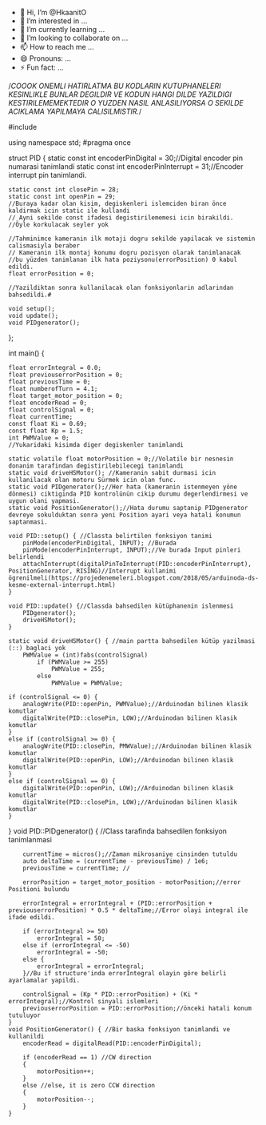 - 👋 Hi, I’m @HkaanitO
- 👀 I’m interested in ...
- 🌱 I’m currently learning ...
- 💞️ I’m looking to collaborate on ...
- 📫 How to reach me ...
- 😄 Pronouns: ...
- ⚡ Fun fact: ...

<!---
HkaanitO/HkaanitO is a ✨ special ✨ repository because its `README.md` (this file) appears on your GitHub profile.
You can click the Preview link to take a look at your changes.
--->

/*COOOK ONEMLI HATIRLATMA BU KODLARIN KUTUPHANELERI
KESINLIKLE BUNLAR DEGILDIR VE KODUN HANGI DILDE YAZILDIGI
KESTIRILEMEMEKTEDIR O YUZDEN NASIL ANLASILIYORSA
O SEKILDE ACIKLAMA YAPILMAYA CALISILMISTIR.*/



#include <iostream>

using namespace std;
#pragma once

struct PID {
	static const int encoderPinDigital = 30;//Digital encoder pin numarasi tanimlandi
	static const int encoderPinInterrupt = 31;//Encoder interrupt pin tanimlandi.

	static const int closePin = 28;
	static const int openPin = 29;
	//Buraya kadar olan kisim, degiskenleri islemciden biran önce kaldirmak icin static ile kullandi
	// Ayni sekilde const ifadesi degistirilememesi icin birakildi.
	//Öyle korkulacak seyler yok

	//Tahminimce kameranin ilk motaji dogru sekilde yapilacak ve sistemin calismasiyla beraber 
	// Kameranin ilk montaj konumu dogru pozisyon olarak tanimlanacak
	//bu yüzden tanimlanan ilk hata poziysonu(errorPosition) 0 kabul edildi.
	float errorPosition = 0;

	//Yazildiktan sonra kullanilacak olan fonksiyonlarin adlarindan bahsedildi.#

	void setup();
	void update();
	void PIDgenerator();

};

int main() {

	float errorIntegral = 0.0;
	float previouserrorPosition = 0;
	float previousTime = 0;
	float numberofTurn = 4.1;
	float target_motor_position = 0;
	float encoderRead = 0;
	float controlSignal = 0;
	float currentTime;
	const float Ki = 0.69;
	const float Kp = 1.5;
	int PWMValue = 0;
	//Yukaridaki kisimda diger degiskenler tanimlandi

	static volatile float motorPosition = 0;//Volatile bir nesnesin donanim tarafindan degistirilebilecegi tanimlandi
	static void driveHSMotor(); //Kameranin sabit durmasi icin kullanilacak olan motoru Sürmek icin olan func.
	static void PIDgenerator();//Her hata (kameranin istenmeyen yöne dönmesi) ciktiginda PID kontrolünün cikip durumu degerlendirmesi ve uygun olani yapmasi.
	static void PositionGenerator();//Hata durumu saptanip PIDgenerator devreye sokulduktan sonra yeni Position ayari veya hatali konumun saptanmasi.

	void PID::setup() { //Classta belirtilen fonksiyon tanimi
		pinMode(encoderPinDigital, INPUT); //Burada 
		pinMode(encoderPinInterrupt, INPUT);//Ve burada Input pinleri belirlendi
		attachInterrupt(digitalPinToInterrupt(PID::encoderPinInterrupt), PositionGenerator, RISING)//Interrupt kullanimi ögrenilmeli(https://projedenemeleri.blogspot.com/2018/05/arduinoda-ds-kesme-external-interrupt.html)
	}

	void PID::update() {//Classda bahsedilen kütüphanenin islenmesi
		PIDgenerator();
		driveHSMotor();
	}

	static void driveHSMotor() { //main partta bahsedilen kütüp yazilmasi (::) baglaci yok
		PWMValue = (int)fabs(controlSignal)
			if (PWMValue >= 255)
				PWMValue = 255;
			else
				PWMValue = PWMValue;
	
	if (controlSignal <= 0) {
		analogWrite(PID::openPin, PWMValue);//Arduinodan bilinen klasik komutlar
		digitalWrite(PID::closePin, LOW);//Arduinodan bilinen klasik komutlar
	}
	else if (controlSignal >= 0) {
		analogWrite(PID::closePin, PMWValue);//Arduinodan bilinen klasik komutlar
		digitalWrite(PID::openPin, LOW);//Arduinodan bilinen klasik komutlar
	}
	else if (controlSignal == 0) {
		digitalWrite(PID::openPin, LOW);//Arduinodan bilinen klasik komutlar
		digitalWrite(PID::closePin, LOW);//Arduinodan bilinen klasik komutlar
	}
}
	void PID::PIDgenerator() { //Class tarafinda bahsedilen fonksiyon tanimlanmasi

		currentTime = micros();//Zaman mikrosaniye cinsinden tutuldu
		auto deltaTime = (currentTime - previousTime) / 1e6;
		previousTime = currentTime; //

		errorPosition = target_motor_position - motorPosition;//error Positioni bulundu

		errorIntegral = errorIntegral + (PID::errorPosition + previouserrorPosition) * 0.5 * deltaTime;//Error olayi integral ile ifade edildi.

		if (errorIntegral >= 50)
			errorIntegral = 50;
		else if (errorIntegral <= -50)
			errorIntegral = -50;
		else {
			errorIntegral = errorIntegral;
		}//Bu if structure'inda errorIntegral olayin göre belirli ayarlamalar yapildi.

		controlSignal = (Kp * PID::errorPosition) + (Ki * errorIntegral);//Kontrol sinyali islemleri
		previouserrorPosition = PID::errorPosition;//önceki hatali konum tutuluyor
	}
	void PositionGenerator() { //Bir baska fonksiyon tanimlandi ve kullanildi
		encoderRead = digitalRead(PID::encoderPinDigital);

		if (encoderRead == 1) //CW direction
		{
			motorPosition++;
		}
		else //else, it is zero CCW direction
		{
			motorPosition--;
		}
	}


	











